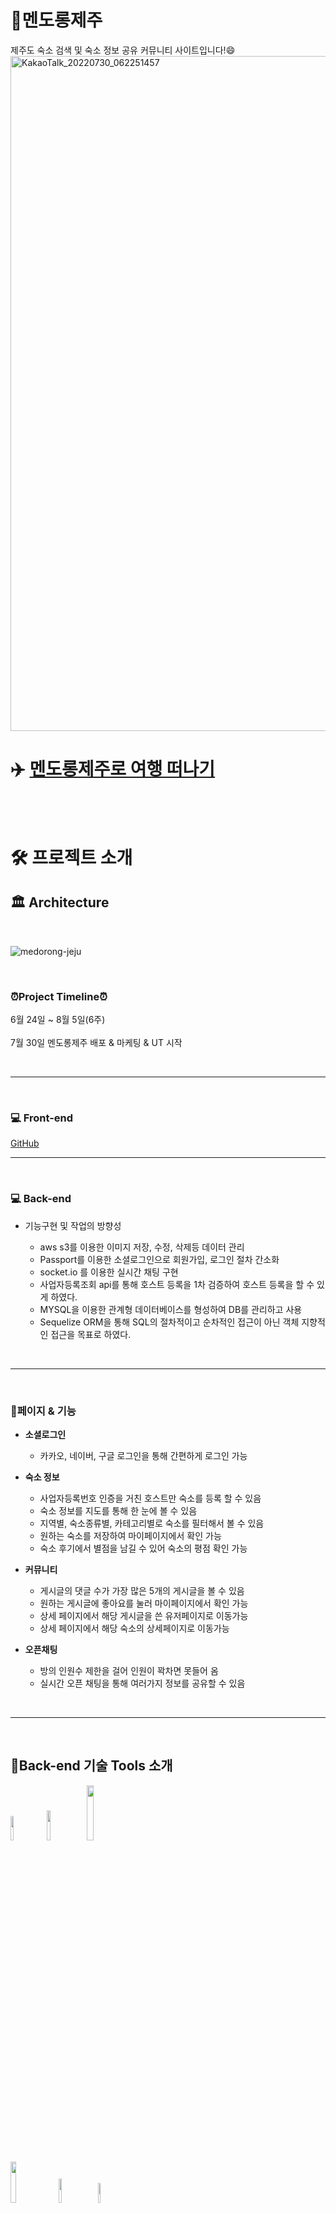 # 🍊멘도롱제주
제주도 숙소 검색 및 숙소 정보 공유 커뮤니티 사이트입니다!😄
<img width="1080" alt="KakaoTalk_20220730_062251457" src="https://user-images.githubusercontent.com/72002228/182119833-9b6880d1-8c9d-46ea-aef1-a3ad55726899.png">

# ✈️ [멘도롱제주로 여행 떠나기](https://mendorong-jeju.co.kr)
<br><br>

# 🛠️ 프로젝트 소개

##  🏛 Architecture 
<br>

![medorong-jeju](https://user-images.githubusercontent.com/72002228/182095720-34abf61c-e3f4-4cd6-b19a-3db3149583c9.png)

<br>

### ⏰Project Timeline⏰

6월 24일 ~ 8월 5일(6주)<br><br>
7월 30일 멘도롱제주 배포 & 마케팅 & UT 시작

<br>

----
<br>

### 💻 Front-end
[GitHub](https://github.com/Choiji92/final_project#readme)
<br>

----
<br>

### 💻 Back-end
* 기능구현 및 작업의 방향성<br>

  * aws s3를 이용한 이미지 저장, 수정, 삭제등 데이터 관리
  * Passport를 이용한 소셜로그인으로 회원가입, 로그인 절차 간소화
  * socket.io 를 이용한 실시간 채팅 구현
  * 사업자등록조회 api를 통해 호스트 등록을 1차 검증하여 호스트 등록을 할 수 있게 하였다.
  * MYSQL을 이용한 관계형 데이터베이스를 형성하여 DB를 관리하고 사용
  * Sequelize ORM을 통해 SQL의 절차적이고 순차적인 접근이 아닌 객체 지향적인 접근을 목표로 하였다.
  


<br>

-----

<br>

### 🦾페이지 & 기능

* **소셜로그인** <br>
 
  * 카카오, 네이버, 구글 로그인을 통해 간편하게 로그인 가능
* **숙소 정보**<br>
  * 사업자등록번호 인증을 거친 호스트만 숙소를 등록 할 수 있음
  * 숙소 정보를 지도를 통해 한 눈에 볼 수 있음
  * 지역별, 숙소종류별, 카테고리별로 숙소를 필터해서 볼 수 있음
  * 원하는 숙소를 저장하여 마이페이지에서 확인 가능
  * 숙소 후기에서 별점을 남길 수 있어 숙소의 평점 확인 가능
* **커뮤니티**<br>
  * 게시글의 댓글 수가 가장 많은 5개의 게시글을 볼 수 있음
  * 원하는 게시글에 좋아요를 눌러 마이페이지에서 확인 가능
  * 상세 페이지에서 해당 게시글을 쓴 유저페이지로 이동가능
  * 상세 페이지에서 해당 숙소의 상세페이지로 이동가능
* **오픈채팅**<br>
  * 방의 인원수 제한을 걸어 인원이 꽉차면 못들어 옴
  * 실시간 오픈 채팅을 통해 여러가지 정보를 공유할 수 있음

<br>

-----

<br>

## 🧰Back-end 기술 Tools 소개

 <img src="https://img.shields.io/badge/Node.js-339933?style=flat-square&logo=node.js&logoColor=white" width="10%" height="10%"/>&nbsp; <img src="https://img.shields.io/badge/Express-000000?style=flat-square&logo=express&logoColor=white" width="11%" height="11%"/>&nbsp; <img src="https://img.shields.io/badge/Amazon AWS-232F3E?style=flat-square&logo=Amazon AWS&logoColor=white" width="15%" height="15%"/><br><br> <img src="https://img.shields.io/badge/Amazon EC2-FF9900?style=flat-square&logo=Amazon EC2&logoColor=white" width="13%" height="13%"/>
 &nbsp; <img src="https://img.shields.io/badge/Amazon S3-569A31?style=flat-square&logo=Amazon S32&logoColor=white" width="10%" height="10%"/>
 &nbsp; <img src="https://img.shields.io/badge/MySQL-4479A1?style=flat-square&logo=MySQL&logoColor=white" width="9%" height="9%"/><br><br>
 <img src="https://img.shields.io/badge/Sequelize-52B0E7?style=flat-square&logo=Sequelize&logoColor=white" width="10%" height="10%"/>
 &nbsp;<img src="https://img.shields.io/badge/npm-CB3837?style=flat-square&logo=npm&logoColor=white" width="6%" height="6%"/>
 &nbsp;<img src="https://img.shields.io/badge/Passport-34E27A?style=flat-square&logo=Passport&logoColor=white" width="9%" height="9%"/>
 &nbsp;<img src="https://img.shields.io/badge/JSON Web Tokens-000000?style=flat-square&logo=JSON Web Tokens&logoColor=white" width="16%" height="16%"/>
 &nbsp;<img src="https://img.shields.io/badge/Socket.io-010101?style=flat-square&logo=Socket.io&logoColor=white" width="10%" height="10%"/>

<br>

-----

<br>

## 👥 팀원소개

| 역할 | 이름 | 분담 |
| ---- | ----- | --- |
| BE🔰 | 강유신[GitHub](https://github.com/Usiniverse) | 유저커뮤니티/호스트 숙소 등록 CRUD, AWS S3, HTTPS 배포 |
| BE | 윤기남[GitHub](https://github.com/wea9677) | 소셜로그인, user마이페이지, 리뷰, 저장하기 기능 |
| BE | 이재근[GitHub](https://github.com/flypig-hub) | 댓글, 좋아요, 채팅방  CRUD, socket 채팅기능 |
| FE🔰 | 최지훈[GitHub](https://github.com/Choiji92/final_project#readme) | 소셜로그인, 커뮤니티 글 관련 CRUD, 게시글 댓글 CRUD, 게시글 좋아요기능. 유저닉네임,프로필사진 수정, 실시간채팅, 지역 검색기능, 카테고리 필터기능, Https 배포, CI/CD |
| FE | 송완준[GitHub](https://github.com/natural-nine) | 숙소관련 CRUD, 숙소 저장기능, 숙소 후기 CRUD |
| Design | 김나영 | 디자인 담당 |

<br>

-----

<br>

## ⚽트러블슈팅
<br><br>
<details>
<summary> 💥 소셜로그인 구현 PassPort Redirect URL 설정 및 Scope 설정 💥 </summary>
<br>
문제점 : 소셜 로그인을 구현할때, 가장 초기에 생긴 문제중 하나로, 프론트엔드와 Redirect URL 일치시키지 <br>
않았을때 발생한 문제였다.<br>
다른문제점 : Scope의 경우 배포 후 발생했던 Kakao login 기능 이슈로, 데이터를 받아오는 Scope 설정이<br>
account_email로 설정이 되어있어 발생했던 문제였다.<br><br>

과정 : 해결 과정에서 Scope 관련 이슈는 전혀 예상하지 못했던 부분이라 상당히 많은 시간과 정신력을 소모했는데<br>
이유는 카카오 아이디 모두가 안되는 것이 아니라, 기존에 테스트에 사용했던 팀원들의 Id의 경우 정상적으로 회원가입, 로그인이
되었기 때문이다. 덕분에 많은 시간을 소모했고, Kakao 쪽의 문제인가 하여 Kakao Dev Talk에 질문을 남겨 문제의 원인을 찾고자<br>
했는데, 그 과정에서 Scope 관련 문제일 가능성이 있다는 힌트를 얻어 해결 할 수 있었다.<br><br>

해결 : Redirect URL 규칙을 프론트엔드와 맞춰 일치시켜 콜백 함수를 동작하게 하였고, Scope의 경우 프론트 코드에서
설정한 account_email 코드를 삭제함으로 해당 문제를 해결했다.

</details>


<details>
<summary> 💥 텍스트에디터(Toast UI)에서 이미지 업로드 💥 </summary>
<br>
문제 : 

</details>



